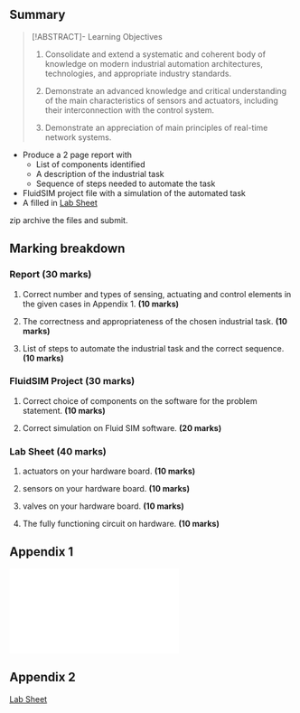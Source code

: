 
## Summary

> [!ABSTRACT]- Learning Objectives
> 
> 1. Consolidate and extend a systematic and coherent body of knowledge on modern industrial automation architectures, technologies, and appropriate industry standards.
> 
> 1. Demonstrate an advanced knowledge and critical understanding of the main characteristics of sensors and actuators, including their interconnection with the control system.
> 
> 1. Demonstrate an appreciation of main principles of real-time network systems.
> 

- Produce a 2 page report with
	- List of components identified
	- A description of the industrial task
	- Sequence of steps needed to automate the task
- FluidSIM project file with a simulation of the automated task
- A filled in [Lab Sheet](Lab%20Sheet.odt)

zip archive the files and submit.

## Marking breakdown

### Report (30 marks)

1. Correct number and types of sensing, actuating and control elements in the given cases in Appendix 1. **(10 marks)**
    
2. The correctness and appropriateness of the chosen industrial task. **(10 marks)**
    
3. List of steps to automate the industrial task and the correct sequence. **(10 marks)**

### FluidSIM Project (30 marks)

1. Correct choice of components on the software for the problem statement. **(10 marks)**
    
2. Correct simulation on Fluid SIM software. **(20 marks)**

### Lab Sheet (40 marks)

1. actuators on your hardware board. **(10 marks)**
    
2. sensors on your hardware board. **(10 marks)**
    
3. valves on your hardware board. **(10 marks)**
    
4. The fully functioning circuit on hardware. **(10 marks)**

## Appendix 1

![Appendix 1](Appendix%201.md)

## Appendix 2

[Lab Sheet](Lab%20Sheet.odt)
